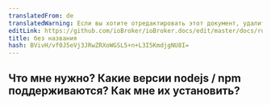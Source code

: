 ```yaml
---
translatedFrom: de
translatedWarning: Если вы хотите отредактировать этот документ, удалите поле «translationFrom», в противном случае этот документ будет снова автоматически переведен
editLink: https://github.com/ioBroker/ioBroker.docs/edit/master/docs/ru/faq/_020_installation/010_nodejs.md
title: без названия
hash: BVivH/vf0J5eVj3JRwZRXoWGSL5+n+L3I5KmdjgNU8I=
---
```

## Что мне нужно? Какие версии nodejs / npm поддерживаются? Как мне их установить?